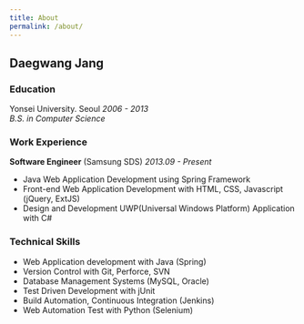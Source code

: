 ```yaml
---
title: About
permalink: /about/
---
```


## Daegwang Jang

### __Education__  
Yonsei University. Seoul _2006 - 2013_  
_B.S. in Computer Science_

### __Work Experience__  
__Software Engineer__ (Samsung SDS) _2013.09 - Present_

- Java Web Application Development using Spring Framework   
- Front-end Web Application Development with HTML, CSS, Javascript (jQuery, ExtJS)
- Design and Development UWP(Universal Windows Platform) Application with C#
  
  
### __Technical Skills__

- Web Application development with Java (Spring)
- Version Control with Git, Perforce, SVN
- Database Management Systems (MySQL, Oracle)
- Test Driven Development with jUnit
- Build Automation, Continuous Integration (Jenkins)
- Web Automation Test with Python (Selenium)

